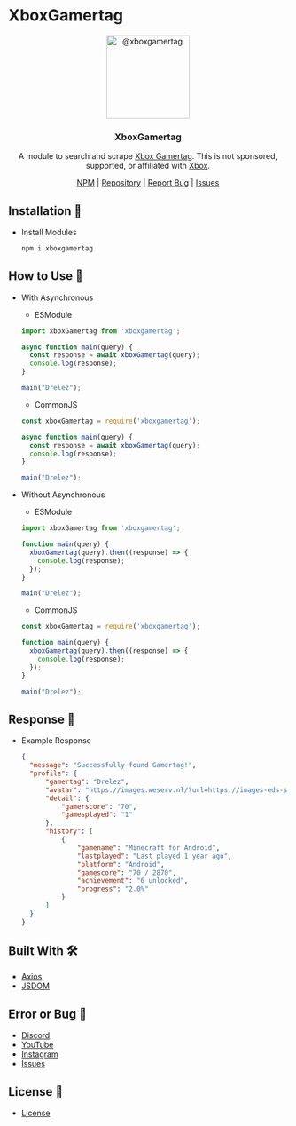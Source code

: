 # XboxGamertag
<p align="center">
  <img alt="@xboxgamertag" style="width: 150px;" src="https://img-prod-cms-rt-microsoft-com.akamaized.net/cms/api/am/imageFileData/RW4ESm?ver=c63e">
</p>
<div align="center">
  <h3>XboxGamertag</h3>
  <p>A module to search and scrape <a href="https://xboxgamertag.com/">Xbox Gamertag</a>. This is not sponsored, supported, or affiliated with <a href="https://www.xbox.com/">Xbox</a>.</p>
</div>
<div align="center">
  <a href="https://www.npmjs.com/package/XboxGamertag">NPM</a> | <a href="https://github.com/DrelezTM/XboxGamertag">Repository</a> | <a href="https://dsc.gg/DrelezTM">Report Bug</a> | <a href="https://github.com/DrelezTM/XboxGamertag/issues">Issues</a>
</div>

## Installation 📑
* Install Modules
  ```sh
  npm i xboxgamertag
  ```
 
 ## How to Use 🔭
 * With Asynchronous
   * ESModule
    ```js
    import xboxGamertag from 'xboxgamertag';
   
    async function main(query) {
      const response = await xboxGamertag(query);
      console.log(response);
    }
   
    main("Drelez");
    ```
   * CommonJS
    ```js
    const xboxGamertag = require('xboxgamertag');
   
    async function main(query) {
      const response = await xboxGamertag(query);
      console.log(response);
    }
   
    main("Drelez");
    ```
  
 * Without Asynchronous
   * ESModule
    ```js
    import xboxGamertag from 'xboxgamertag';

    function main(query) {
      xboxGamertag(query).then((response) => {
        console.log(response);
      });
    }
   
    main("Drelez");
    ```
   * CommonJS
    ```js
    const xboxGamertag = require('xboxgamertag');

    function main(query) {
      xboxGamertag(query).then((response) => {
        console.log(response);
      });
    }
   
    main("Drelez");
    ```

## Response 📨
* Example Response
  ```json
  {
    "message": "Successfully found Gamertag!",
    "profile": {
        "gamertag": "Drelez",
        "avatar": "https://images.weserv.nl/?url=https://images-eds-ssl.xboxlive.com/image?url=wHwbXKif8cus8csoZ03RW_ES.ojiJijNBGRVUbTnZKsoCCCkjlsEJrrMqDkYqs3Mr4hSPR51EO7YOcBVc07Tk5bdOFLOrIT2PBk7nzYYihZ287x72g7AkxO2sByN5BI1NuLBXqDrwdtEOeZKFtZfwvr5b_6aoOARmXS78pvHwyU-&format=png&maxage=1d&output=webp&w=90&h=90",
        "detail": {
            "gamerscore": "70",
            "gamesplayed": "1"
        },
        "history": [
            {
                "gamename": "Minecraft for Android",
                "lastplayed": "Last played 1 year ago",
                "platform": "Android",
                "gamescore": "70 / 2870",
                "achievement": "6 unlocked",
                "progress": "2.0%"
            }
        ]
    }
  }
  ```

## Built With 🛠
* [Axios](https://axios-http.com/docs/intro)
* [JSDOM](https://www.npmjs.com/package/jsdom)

## Error or Bug 🐞
* [Discord](https://dsc.gg/DrelezTM)
* [YouTube](https://www.youtube.com/p/DrelezTM)
* [Instagram](https://www.instagram.com/DrelezTM)
* [Issues](https://github.com/DrelezTM/XboxGamertag/issues)

## License 📜
* [License](https://github.com/DrelezTM/XboxGamertag/blob/main/LICENSE)
